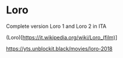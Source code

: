 # Loro 
Complete version Loro 1 and Loro 2 in ITA

(Loro)[https://it.wikipedia.org/wiki/Loro_(film)]

https://yts.unblockit.black/movies/loro-2018
